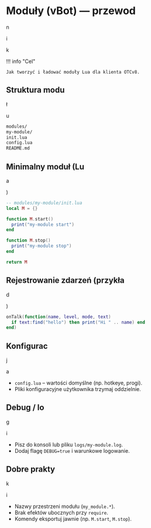 # Moduły (vBot) — przewod

n

i

k

!!! info "Cel"

    Jak tworzyć i ładować moduły Lua dla klienta OTCv8.

## Struktura modu

ł

u

```bash
modules/
my-module/
init.lua
config.lua
README.md

```

## Minimalny moduł (Lu

a

)

```lua
-- modules/my-module/init.lua
local M = {}

function M.start()
  print("my-module start")
end

function M.stop()
  print("my-module stop")
end

return M

```

## Rejestrowanie zdarzeń (przykła

d

)

```lua
onTalk(function(name, level, mode, text)
  if text:find("hello") then print("Hi " .. name) end
end)

```

## Konfigurac

j

a

- `config.lua` – wartości domyślne (np. hotkeye, progi).
- Pliki konfiguracyjne użytkownika trzymaj oddzielnie.

## Debug / lo

g

i

- Pisz do konsoli lub pliku `logs/my-module.log`.
- Dodaj flagę `DEBUG=true` i warunkowe logowanie.

## Dobre prakty

k

i

- Nazwy przestrzeni modułu (`my_module.*`).
- Brak efektów ubocznych przy `require`.
- Komendy eksportuj jawnie (np. `M.start`, `M.stop`).
